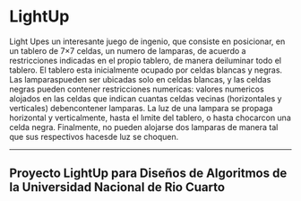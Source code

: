 # LightUp

Light Upes un interesante juego de ingenio, que consiste en posicionar, en un tablero de 7×7 celdas, un numero de lamparas, 
de acuerdo a restricciones indicadas en el propio tablero, de manera deiluminar todo el tablero.
El tablero esta inicialmente ocupado por celdas blancas y negras.
Las lamparaspueden ser ubicadas solo en celdas blancas, y las celdas negras pueden contener restricciones numericas: valores 
numericos alojados en las celdas que indican cuantas celdas vecinas (horizontales y verticales) debencontener lamparas.
La luz de una lampara se propaga horizontal y verticalmente, hasta el lımite del tablero, o hasta chocarcon una celda negra.
Finalmente, no pueden alojarse dos lamparas de manera tal que sus respectivos hacesde luz se choquen.


------------------------------------------------------------------------------------
Proyecto LightUp para Diseños de Algoritmos de la Universidad Nacional de Rio Cuarto
------------------------------------------------------------------------------------
